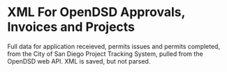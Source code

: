 # XML For OpenDSD Approvals, Invoices and Projects

Full data for application receieved, permits issues and permits completed, from the City of San Diego Project Tracking System, pulled from the OpenDSD web API. XML is saved, but not parsed.
